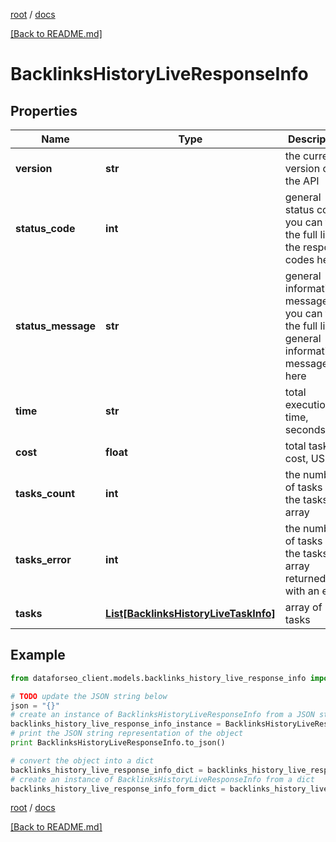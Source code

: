[root](./../ "root") / [docs](./ "docs")

[[Back to README.md]](./../README.md "[Back to README.md]")

# BacklinksHistoryLiveResponseInfo

## Properties

Name | Type | Description | Notes
------------ | ------------- | ------------- | -------------
**version** | **str** | the current version of the API | [optional]
**status_code** | **int** | general status code you can find the full list of the response codes here | [optional]
**status_message** | **str** | general informational message you can find the full list of general informational messages here | [optional]
**time** | **str** | total execution time, seconds | [optional]
**cost** | **float** | total tasks cost, USD | [optional]
**tasks_count** | **int** | the number of tasks in the tasks array | [optional]
**tasks_error** | **int** | the number of tasks in the tasks array returned with an error | [optional]
**tasks** | [**List[BacklinksHistoryLiveTaskInfo]**](BacklinksHistoryLiveTaskInfo.md) | array of tasks | [optional]

## Example

```python
from dataforseo_client.models.backlinks_history_live_response_info import BacklinksHistoryLiveResponseInfo

# TODO update the JSON string below
json = "{}"
# create an instance of BacklinksHistoryLiveResponseInfo from a JSON string
backlinks_history_live_response_info_instance = BacklinksHistoryLiveResponseInfo.from_json(json)
# print the JSON string representation of the object
print BacklinksHistoryLiveResponseInfo.to_json()

# convert the object into a dict
backlinks_history_live_response_info_dict = backlinks_history_live_response_info_instance.to_dict()
# create an instance of BacklinksHistoryLiveResponseInfo from a dict
backlinks_history_live_response_info_form_dict = backlinks_history_live_response_info.from_dict(backlinks_history_live_response_info_dict)
```

  

[root](./../ "root") / [docs](./ "docs")

[[Back to README.md]](./../README.md "[Back to README.md]")